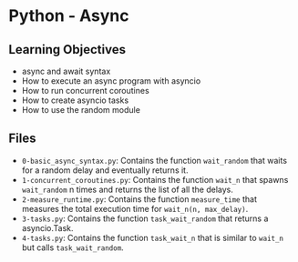 # Python - Async

## Learning Objectives
- async and await syntax
- How to execute an async program with asyncio
- How to run concurrent coroutines
- How to create asyncio tasks
- How to use the random module

## Files

- `0-basic_async_syntax.py`: Contains the function `wait_random` that waits for a random delay and eventually returns it.
- `1-concurrent_coroutines.py`: Contains the function `wait_n` that spawns `wait_random` n times and returns the list of all the delays.
- `2-measure_runtime.py`: Contains the function `measure_time` that measures the total execution time for `wait_n(n, max_delay)`.
- `3-tasks.py`: Contains the function `task_wait_random` that returns a asyncio.Task.
- `4-tasks.py`: Contains the function `task_wait_n` that is similar to `wait_n` but calls `task_wait_random`.

